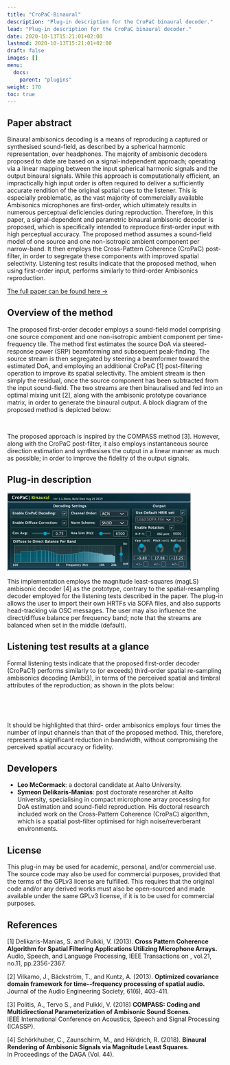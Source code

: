 ```yaml
---
title: "CroPaC-Binaural"
description: "Plug-in description for the CroPaC binaural decoder."
lead: "Plug-in description for the CroPaC binaural decoder."
date: 2020-10-13T15:21:01+02:00
lastmod: 2020-10-13T15:21:01+02:00
draft: false
images: []
menu:
  docs:
    parent: "plugins"
weight: 170
toc: true
---
```


## Paper abstract

Binaural ambisonics decoding is a means of reproducing a captured or synthesised sound-field, as described by a spherical harmonic representation, over headphones. The majority of ambisonic decoders proposed to date are based on a signal-independent approach; operating via a linear mapping between the input spherical harmonic signals and the output binaural signals. While this approach is computationally efficient, an impractically high input order is often required to deliver a sufficiently accurate rendition of the original spatial cues to the listener. This is especially problematic, as the vast majority of commercially available Ambisonics microphones are first-order, which ultimately results in numerous perceptual deficiencies during reproduction. Therefore, in this paper, a signal-dependent and parametric binaural ambisonic decoder is proposed, which is specifically intended to reproduce first-order input with high perceptual accuracy. The proposed method assumes a sound-field model of one source and one non-isotropic ambient component per narrow-band. It then employs the Cross-Pattern Coherence (CroPaC) post-filter, in order to segregate these components with improved spatial selectivity. Listening test results indicate that the proposed method, when using first-order input, performs similarly to third-order Ambisonics reproduction.
    
[The full paper can be found here →](../../help/related-publications/#mccormack2019parametric)

## Overview of the method
    
The proposed first-order decoder employs a sound-field model comprising one source component and one non-isotropic ambient component per time-frequency tile. The method first estimates the source DoA via steered-response power (SRP) beamforming and subsequent peak-finding. The source stream is then segregated by steering a beamformer toward the estimated DoA, and employing an additional CroPaC [1] post-filtering operation to improve its spatial selectivity. The ambient stream is then simply the residual, once the source component has been subtracted from the input sound-field. The two streams are then binauralised and fed into an optimal mixing unit [2], along with the ambisonic prototype covariance matrix, in order to generate the binaural output. A block diagram of the proposed method is depicted below:
    
<img src="cropac_binaural.png" alt="" style="max-width: 90%">
    
The proposed approach is inspired by the COMPASS method [3]. However, along with the CroPaC post-filter, it also employs instantaneous source direction estimation and synthesises the output in a linear manner as much as possible; in order to improve the fidelity of the output signals.

## Plug-in description
    
<img src="CroPaC_Binaural_GUI.png" alt="" style="max-width: 85%"></br>

This implementation employs the magnitude least-squares (magLS) ambisonic decoder [4] as the prototype, contrary to the spatial-resampling decoder employed for the listening tests described in the paper. The plug-in allows the user to import their own HRTFs via SOFA files, and also supports head-tracking via OSC messages. The user may also influence the direct/diffuse balance per frequency band; note that the streams are balanced when set in the middle (default). 
    

## Listening test results at a glance
Formal listening tests indicate that the proposed first-order decoder (CroPaC1) performs similarly to (or exceeds) third-order spatial re-sampling ambisonics decoding (Ambi3), in terms of the perceived spatial and timbral attributes of the reproduction; as shown in the plots below:
     
<img src="Spatial_results.png" alt="" style="max-width: 90%">   
    
<img src="Results_Timbral.png" alt="" style="max-width: 90%"></br>
     
It should be highlighted that third- order ambisonics employs four times the number of input channels than that of the proposed method. This, therefore, represents a significant reduction in bandwidth, without compromising the perceived spatial accuracy or fidelity.
   
   
## Developers
    
* **Leo McCormack**: a doctoral candidate at Aalto University.
* **Symeon Delikaris-Manias**: post doctorate researcher at Aalto University, specialising in compact microphone array processing for DoA estimation and sound-field reproduction. His doctoral research included work on the Cross-Pattern Coherence (CroPaC) algorithm, which is a spatial post-filter optimised for high noise/reverberant environments. 

## License

This plug-in may be used for academic, personal, and/or commercial use. The source code may also be used for commercial purposes, provided that the terms of the GPLv3 license are fulfilled. This requires that the original code and/or any derived works must also be open-sourced and made available under the same GPLv3 license, if it is to be used for commercial purposes.
    
## References

[1] Delikaris-Manias, S. and Pulkki, V. (2013). <b>Cross Pattern Coherence Algorithm for Spatial Filtering Applications Utilizing Microphone Arrays.</b> <br> Audio, Speech, and Language Processing, IEEE Transactions on , vol.21, no.11, pp.2356-2367.
     
[2] Vilkamo, J., B&auml;ckstr&ouml;m, T., and Kuntz, A. (2013). <b>Optimized covariance domain framework for time--frequency processing of spatial audio. </b> <br>Journal of the Audio Engineering Society, 61(6), 403-411.
    
[3] Politis, A., Tervo S., and Pulkki, V. (2018) <b>COMPASS: Coding and Multidirectional Parameterization of Ambisonic Sound Scenes.</b> <br> IEEE International Conference on Acoustics, Speech and Signal Processing (ICASSP).
     
[4] Sch&ouml;rkhuber, C., Zaunschirm, M., and H&ouml;ldrich, R. (2018). <b>Binaural Rendering of Ambisonic Signals via Magnitude Least Squares.</b> <br> In Proceedings of the DAGA (Vol. 44).